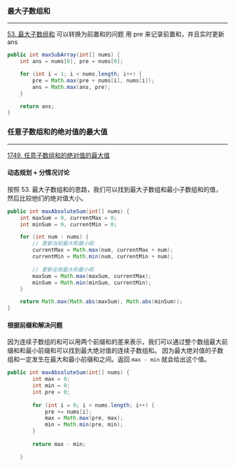### 最大子数组和
---
[53. 最大子数组和](https://leetcode.cn/problems/maximum-subarray/)
可以转换为前置和的问题
用 pre 来记录前置和，并且实时更新ans
```java
public int maxSubArray(int[] nums) {
	int ans = nums[0], pre = nums[0];

	for (int i = 1; i < nums.length; i++) {
		pre = Math.max(pre + nums[i], nums[i]);
		ans = Math.max(ans, pre);
	}

	return ans;
}
```

### 任意子数组和的绝对值的最大值
---
[1749. 任意子数组和的绝对值的最大值](https://leetcode.cn/problems/maximum-absolute-sum-of-any-subarray/)
#### 动态规划 + 分情况讨论
按照 53. 最大子数组和的思路，我们可以找到最大子数组和最小子数组和的值，然后比较他们的绝对值大小。
```java
public int maxAbsoluteSum(int[] nums) {
    int maxSum = 0, currentMax = 0;
    int minSum = 0, currentMin = 0;

    for (int num : nums) {
        // 更新当前最大和最小和
        currentMax = Math.max(num, currentMax + num);
        currentMin = Math.min(num, currentMin + num);
        
        // 更新全局最大和最小和
        maxSum = Math.max(maxSum, currentMax);
        minSum = Math.min(minSum, currentMin);
    }

    return Math.max(Math.abs(maxSum), Math.abs(minSum));
}
```

#### 根据前缀和解决问题
因为连续子数组的和可以用两个前缀和的差来表示，我们可以通过整个数组最大前缀和和最小前缀和可以找到最大绝对值的连续子数组和。
因为最大绝对值的子数组和一定发生在最大和最小前缀和之间。返回 `max - min` 就会给出这个值。
```java
public int maxAbsoluteSum(int[] nums) {
        int max = 0;
        int min = 0;
        int pre = 0;
        
        for (int i = 0; i < nums.length; i++) {
            pre += nums[i];
            max = Math.max(pre, max);
            min = Math.min(pre, min);
        }
        
        return max - min;

    }
```
